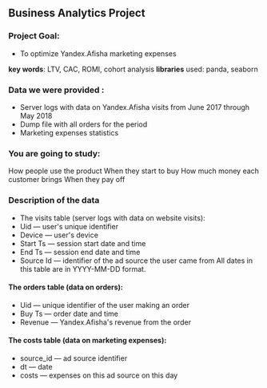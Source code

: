 ## Business Analytics Project
### Project Goal: 
- To optimize Yandex.Afisha marketing expenses

**key words**: LTV, CAC, ROMI, cohort analysis
**libraries** used: panda, seaborn

### Data we were provided :
- Server logs with data on Yandex.Afisha visits from June 2017 through May 2018
- Dump file with all orders for the period
- Marketing expenses statistics

### You are going to study:
How people use the product
When they start to buy
How much money each customer brings
When they pay off

### Description of the data
- The visits table (server logs with data on website visits):
- Uid — user's unique identifier
- Device — user's device
- Start Ts — session start date and time
- End Ts — session end date and time
- Source Id — identifier of the ad source the user came from
All dates in this table are in YYYY-MM-DD format.

#### The orders table (data on orders):
- Uid — unique identifier of the user making an order
- Buy Ts — order date and time
- Revenue — Yandex.Afisha's revenue from the order

#### The costs table (data on marketing expenses):
- source_id — ad source identifier
- dt — date
- costs — expenses on this ad source on this day
